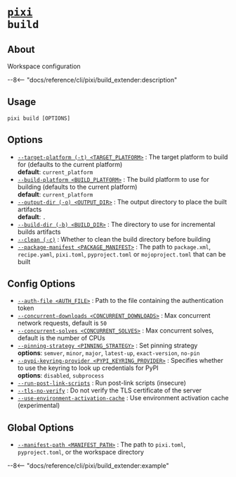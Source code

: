<!--- This file is autogenerated. Do not edit manually! -->
# <code>[pixi](../pixi.md) build</code>

## About
Workspace configuration

--8<-- "docs/reference/cli/pixi/build_extender:description"

## Usage
```
pixi build [OPTIONS]
```

## Options
- <a id="arg---target-platform" href="#arg---target-platform">`--target-platform (-t) <TARGET_PLATFORM>`</a>
:  The target platform to build for (defaults to the current platform)
<br>**default**: `current_platform`
- <a id="arg---build-platform" href="#arg---build-platform">`--build-platform <BUILD_PLATFORM>`</a>
:  The build platform to use for building (defaults to the current platform)
<br>**default**: `current_platform`
- <a id="arg---output-dir" href="#arg---output-dir">`--output-dir (-o) <OUTPUT_DIR>`</a>
:  The output directory to place the built artifacts
<br>**default**: `.`
- <a id="arg---build-dir" href="#arg---build-dir">`--build-dir (-b) <BUILD_DIR>`</a>
:  The directory to use for incremental builds artifacts
- <a id="arg---clean" href="#arg---clean">`--clean (-c)`</a>
:  Whether to clean the build directory before building
- <a id="arg---package-manifest" href="#arg---package-manifest">`--package-manifest <PACKAGE_MANIFEST>`</a>
:  The path to `package.xml`, `recipe.yaml`, `pixi.toml`, `pyproject.toml` or `mojoproject.toml` that can be built

## Config Options
- <a id="arg---auth-file" href="#arg---auth-file">`--auth-file <AUTH_FILE>`</a>
:  Path to the file containing the authentication token
- <a id="arg---concurrent-downloads" href="#arg---concurrent-downloads">`--concurrent-downloads <CONCURRENT_DOWNLOADS>`</a>
:  Max concurrent network requests, default is `50`
- <a id="arg---concurrent-solves" href="#arg---concurrent-solves">`--concurrent-solves <CONCURRENT_SOLVES>`</a>
:  Max concurrent solves, default is the number of CPUs
- <a id="arg---pinning-strategy" href="#arg---pinning-strategy">`--pinning-strategy <PINNING_STRATEGY>`</a>
:  Set pinning strategy
<br>**options**: `semver`, `minor`, `major`, `latest-up`, `exact-version`, `no-pin`
- <a id="arg---pypi-keyring-provider" href="#arg---pypi-keyring-provider">`--pypi-keyring-provider <PYPI_KEYRING_PROVIDER>`</a>
:  Specifies whether to use the keyring to look up credentials for PyPI
<br>**options**: `disabled`, `subprocess`
- <a id="arg---run-post-link-scripts" href="#arg---run-post-link-scripts">`--run-post-link-scripts`</a>
:  Run post-link scripts (insecure)
- <a id="arg---tls-no-verify" href="#arg---tls-no-verify">`--tls-no-verify`</a>
:  Do not verify the TLS certificate of the server
- <a id="arg---use-environment-activation-cache" href="#arg---use-environment-activation-cache">`--use-environment-activation-cache`</a>
:  Use environment activation cache (experimental)

## Global Options
- <a id="arg---manifest-path" href="#arg---manifest-path">`--manifest-path <MANIFEST_PATH>`</a>
:  The path to `pixi.toml`, `pyproject.toml`, or the workspace directory

--8<-- "docs/reference/cli/pixi/build_extender:example"
